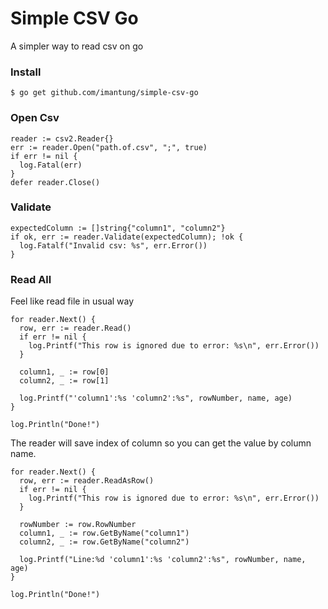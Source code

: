 # Simple CSV Go #

A simpler way to read csv on go

### Install ###
```
$ go get github.com/imantung/simple-csv-go
```

### Open Csv ###
```
reader := csv2.Reader{}
err := reader.Open("path.of.csv", ";", true)
if err != nil {
  log.Fatal(err)
}
defer reader.Close()
```

### Validate ###
```
expectedColumn := []string{"column1", "column2"}
if ok, err := reader.Validate(expectedColumn); !ok {
  log.Fatalf("Invalid csv: %s", err.Error())
}
```

### Read All ###
Feel like read file in usual way
```
for reader.Next() {
  row, err := reader.Read()
  if err != nil {
    log.Printf("This row is ignored due to error: %s\n", err.Error())
  }

  column1, _ := row[0]
  column2, _ := row[1]

  log.Printf("'column1':%s 'column2':%s", rowNumber, name, age)
}

log.Println("Done!")
```

The reader will save index of column so you can get the value by column name.
```
for reader.Next() {
  row, err := reader.ReadAsRow()
  if err != nil {
    log.Printf("This row is ignored due to error: %s\n", err.Error())
  }

  rowNumber := row.RowNumber
  column1, _ := row.GetByName("column1")
  column2, _ := row.GetByName("column2")

  log.Printf("Line:%d 'column1':%s 'column2':%s", rowNumber, name, age)
}

log.Println("Done!")
```





